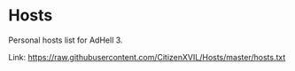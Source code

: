 # Hosts
Personal hosts list for AdHell 3.

Link: https://raw.githubusercontent.com/CitizenXVIL/Hosts/master/hosts.txt
